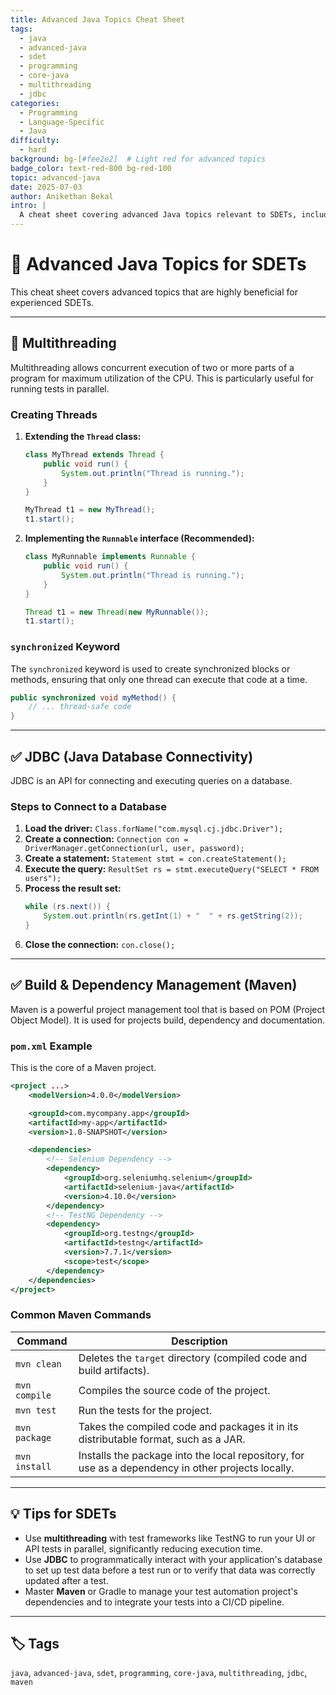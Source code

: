 ```yaml
---
title: Advanced Java Topics Cheat Sheet
tags:
  - java
  - advanced-java
  - sdet
  - programming
  - core-java
  - multithreading
  - jdbc
categories:
  - Programming
  - Language-Specific
  - Java
difficulty:
  - hard
background: bg-[#fee2e2]  # Light red for advanced topics
badge_color: text-red-800 bg-red-100
topic: advanced-java
date: 2025-07-03
author: Anikethan Bekal
intro: |
  A cheat sheet covering advanced Java topics relevant to SDETs, including multithreading, JDBC for database interaction, and an introduction to build tools like Maven. These topics are crucial for building sophisticated test frameworks and handling complex testing scenarios.
---
```


# 📘 Advanced Java Topics for SDETs

This cheat sheet covers advanced topics that are highly beneficial for experienced SDETs.

---

## 🧠 Multithreading

Multithreading allows concurrent execution of two or more parts of a program for maximum utilization of the CPU. This is particularly useful for running tests in parallel.

### Creating Threads

1.  **Extending the `Thread` class:**

    ```java
    class MyThread extends Thread {
        public void run() {
            System.out.println("Thread is running.");
        }
    }

    MyThread t1 = new MyThread();
    t1.start();
    ```

2.  **Implementing the `Runnable` interface (Recommended):**

    ```java
    class MyRunnable implements Runnable {
        public void run() {
            System.out.println("Thread is running.");
        }
    }

    Thread t1 = new Thread(new MyRunnable());
    t1.start();
    ```

### `synchronized` Keyword

The `synchronized` keyword is used to create synchronized blocks or methods, ensuring that only one thread can execute that code at a time.

```java
public synchronized void myMethod() {
    // ... thread-safe code
}
```

---

## ✅ JDBC (Java Database Connectivity)

JDBC is an API for connecting and executing queries on a database.

### Steps to Connect to a Database

1.  **Load the driver:** `Class.forName("com.mysql.cj.jdbc.Driver");`
2.  **Create a connection:** `Connection con = DriverManager.getConnection(url, user, password);`
3.  **Create a statement:** `Statement stmt = con.createStatement();`
4.  **Execute the query:** `ResultSet rs = stmt.executeQuery("SELECT * FROM users");`
5.  **Process the result set:**
    ```java
    while (rs.next()) {
        System.out.println(rs.getInt(1) + "  " + rs.getString(2));
    }
    ```
6.  **Close the connection:** `con.close();`

---

## ✅ Build & Dependency Management (Maven)

Maven is a powerful project management tool that is based on POM (Project Object Model). It is used for projects build, dependency and documentation.

### `pom.xml` Example

This is the core of a Maven project.

```xml
<project ...>
    <modelVersion>4.0.0</modelVersion>

    <groupId>com.mycompany.app</groupId>
    <artifactId>my-app</artifactId>
    <version>1.0-SNAPSHOT</version>

    <dependencies>
        <!-- Selenium Dependency -->
        <dependency>
            <groupId>org.seleniumhq.selenium</groupId>
            <artifactId>selenium-java</artifactId>
            <version>4.10.0</version>
        </dependency>
        <!-- TestNG Dependency -->
        <dependency>
            <groupId>org.testng</groupId>
            <artifactId>testng</artifactId>
            <version>7.7.1</version>
            <scope>test</scope>
        </dependency>
    </dependencies>
</project>
```

### Common Maven Commands

| Command | Description |
|---|---|
| `mvn clean` | Deletes the `target` directory (compiled code and build artifacts). |
| `mvn compile` | Compiles the source code of the project. |
| `mvn test` | Run the tests for the project. |
| `mvn package` | Takes the compiled code and packages it in its distributable format, such as a JAR. |
| `mvn install` | Installs the package into the local repository, for use as a dependency in other projects locally. |

---

## 💡 Tips for SDETs

- Use **multithreading** with test frameworks like TestNG to run your UI or API tests in parallel, significantly reducing execution time.
- Use **JDBC** to programmatically interact with your application's database to set up test data before a test run or to verify that data was correctly updated after a test.
- Master **Maven** or Gradle to manage your test automation project's dependencies and to integrate your tests into a CI/CD pipeline.

---

## 🏷 Tags

`java`, `advanced-java`, `sdet`, `programming`, `core-java`, `multithreading`, `jdbc`, `maven`
